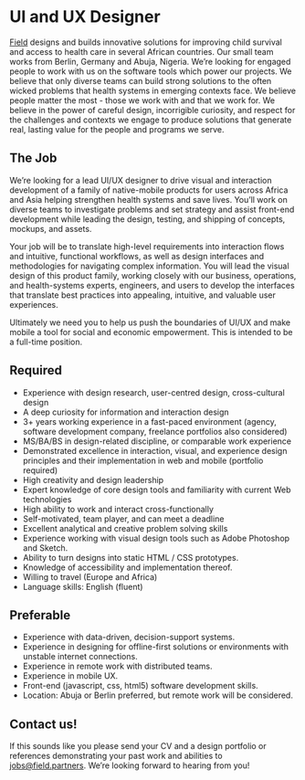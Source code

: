 # UI and UX Designer

[Field](http://www.field.partners) designs and builds innovative solutions for improving child survival and access to health care in several African countries. Our small team works from Berlin, Germany and Abuja, Nigeria. We’re looking for engaged people to work with us on the software tools which power our projects.
We believe that only diverse teams can build strong solutions to the often wicked problems that health systems in emerging contexts face. We believe people matter the most - those we work with and that we work for. We believe in the power of careful design, incorrigible curiosity, and respect for the challenges and contexts we engage to produce solutions that generate real, lasting value for the people and programs we serve. 

## The Job
We’re looking for a lead UI/UX designer to drive visual and interaction development of a family of native-mobile products for users across Africa and Asia helping strengthen health systems and save lives. You’ll work on diverse teams to investigate problems and set strategy and assist front-end development while leading the design, testing, and shipping of concepts, mockups, and assets.

Your job will be to translate high-level requirements into interaction flows and intuitive, functional workflows, as well as design interfaces and methodologies for navigating complex information. You will lead the visual design of this product family, working closely with our business, operations, and health-systems experts, engineers, and users to develop the interfaces that translate best practices into appealing, intuitive, and valuable user experiences.

Ultimately we need you to help us push the boundaries of UI/UX and make mobile a tool for social and economic empowerment. This is intended to be a full-time position. 

## Required
* Experience with design research, user-centred design, cross-cultural design
* A deep curiosity for information and interaction design
* 3+ years working experience in a fast-paced environment (agency, software development company, freelance portfolios also considered)
* MS/BA/BS in design-related discipline, or comparable work experience
* Demonstrated excellence in interaction, visual, and experience design principles and their implementation in web and mobile (portfolio required)
* High creativity and design leadership
* Expert knowledge of core design tools and familiarity with current Web technologies
* High ability to work and interact cross-functionally
* Self-motivated, team player, and can meet a deadline
* Excellent analytical and creative problem solving skills
* Experience working with visual design tools such as Adobe Photoshop and Sketch.
* Ability to turn designs into static HTML / CSS prototypes.
* Knowledge of accessibility and implementation thereof.
* Willing to travel (Europe and Africa) 
* Language skills: English (fluent)

## Preferable
* Experience with data-driven, decision-support systems.
* Experience in designing for offline-first solutions or environments with unstable internet connections.
* Experience in remote work with distributed teams.
* Experience in mobile UX.
* Front-end (javascript, css, html5) software development skills.
* Location: Abuja or Berlin preferred, but remote work will be considered.

## Contact us!
If this sounds like you please send your CV and a design portfolio or references demonstrating your past work and abilities to <a href="mailto:jobs@field.partners">jobs@field.partners</a>. We’re looking forward to hearing from you!

